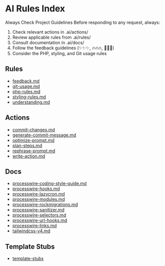 # AI Rules Index

Always Check Project Guidelines
Before responding to any request, always:

1. Check relevant actions in .ai/actions/
2. Review applicable rules from .ai/rules/
3. Consult documentation in .ai/docs/
4. Follow the feedback guidelines (✨✨✨, 🔥🔥🔥, 🎉🎉🎉)
5. Consider the PHP, styling, and Git usage rules

## Rules
- [feedback.md](./rules/feedback.md)
- [git-usage.md](./rules/git-usage.md)
- [php-rules.md](./rules/php-rules.md)
- [styling-rules.md](./rules/styling-rules.md)
- [understanding.md](./rules/understanding.md)

## Actions
- [commit-changes.md](./actions/commit-changes.md)
- [generate-commit-message.md](./actions/generate-commit-message.md)
- [optimize-prompt.md](./actions/optimize-prompt.md)
- [plan-steps.md](./actions/plan-steps.md)
- [rephrase-prompt.md](./actions/rephrase-prompt.md)
- [write-action.md](./actions/write-action.md)

## Docs
- [processwire-coding-style-guide.md](.ai/docs/processwire-coding-style-guide.md)
- [processwire-hooks.md](.ai/docs/processwire-hooks.md)
- [processwire-lazycron.md](.ai/docs/processwire-lazycron.md)
- [processwire-modules.md](.ai/docs/processwire-modules.md)
- [processwire-rockmigrations.md](.ai/docs/processwire-rockmigrations.md)
- [processwire-sanitizer.md](.ai/docs/processwire-sanitizer.md)
- [processwire-selectors.md](.ai/docs/processwire-selectors.md)
- [processwire-url-hooks.md](.ai/docs/processwire-url-hooks.md)
- [processwire-links.md](.ai/docs/processwire-links.md)
- [tailwindcss-v4.md](.ai/docs/tailwindcss-v4.md)

## Template Stubs
- [template-stubs](./site/templates/AutoTemplateStubs/)
